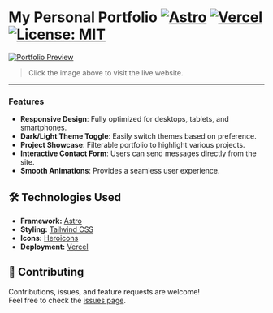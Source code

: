# My Personal Portfolio [![Astro](https://img.shields.io/badge/Astro-FF5D01?logo=astro&logoColor=FFF)](https://astro.build) [![Vercel](https://img.shields.io/badge/Deployed_on-Vercel-000?logo=vercel)](https://vercel.com) [![License: MIT](https://img.shields.io/badge/License-MIT-blue.svg)](https://opensource.org/licenses/MIT)

[![Portfolio Preview](./public/social-share.png)](https://my-portfolio-seven-gules-67.vercel.app/)

> Click the image above to visit the live website.

---

### Features

- **Responsive Design**: Fully optimized for desktops, tablets, and smartphones.
- **Dark/Light Theme Toggle**: Easily switch themes based on preference.
- **Project Showcase**: Filterable portfolio to highlight various projects.
- **Interactive Contact Form**: Users can send messages directly from the site.
- **Smooth Animations**: Provides a seamless user experience.


## 🛠 Technologies Used

- **Framework:** [Astro](https://astro.build)
- **Styling:** [Tailwind CSS](https://tailwindcss.com)
- **Icons:** [Heroicons](https://heroicons.com)
- **Deployment:** [Vercel](https://vercel.com)



## 🤝 Contributing

Contributions, issues, and feature requests are welcome!  
Feel free to check the [issues page](https://github.com/facur3/my-portfolio/issues).
